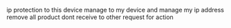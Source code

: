 ip protection to this device
manage to my device and manage my ip address remove all product dont receive to other request for action
